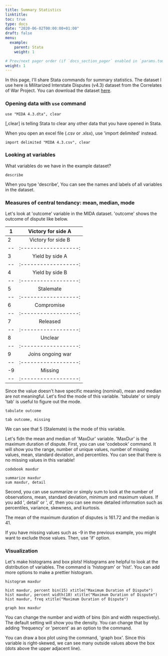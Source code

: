 ```yaml
---
title: Summary Statistics
linktitle: 
toc: true
type: docs
date: "2020-06-02T00:00:00+01:00"
draft: false
menu:
  example:
    parent: Stata
    weight: 1

# Prev/next pager order (if `docs_section_pager` enabled in `params.toml`)
weight: 1
---
```


In this page, I'll share Stata commands for summary statistics. The dataset I use here is Militarized Interstate Disputes (v4.3) dataset from the Correlates of War Project. You can download the dataset [here](https://correlatesofwar.org/data-sets/MIDs).


### Opening data with `use` command

```{stata}
use "MIDA 4.3.dta", clear
```

[,clear] is telling Stata to clear any other data that you have opened in Stata. 

When you open an excel file (.csv or .xlsx), use 'import delimited' instead.

```{stata}
import delimited "MIDA 4.3.csv", clear 
```

### Looking at variables

What variables do we have in the example dataset?

```{stata}
describe
```
When you type 'describe', You can see the names and labels of all variables in the dataset. 


### Measures of central tendancy: mean, median, mode

Let's look at 'outcome' variable in the MIDA dataset. 'outcome' shows the outcome of dispute like below. 

|1 | Victory for side A |
|--|:------------------:|
|2 | Victory for side B |
|--|:------------------:|
|3 | Yield by side A    |
|--|:------------------:|
|4 | Yield by side B    |
|--|:------------------:|
|5 | Stalemate          |
|--|:------------------:|
|6 | Compromise         |
|--|:------------------:|
|7 | Released           |
|--|:------------------:|
|8 | Unclear            |
|--|:------------------:|
|9 | Joins ongoing war  |
|--|:------------------:|
|-9| Missing            |
|--|:------------------:|
Since the value doesn't have specific meaning (nominal), mean and median are not meaningful. Let's find the mode of this variable. 'tabulate' or simply 'tab' is useful to figure out the mode.

```{stata}
tabulate outcome

tab outcome, missing
```
We can see that 5 (Stalemate) is the mode of this variable. 

Let's fidn the mean and median of 'MaxDur' variable. 'MaxDur' is the maximum duration of dispute. First, you can use 'codebook' command. It will show you the range, number of unique values, number of missing values, mean, standard deviation, and percentiles. You can see that there is no missing values in this variable! 

```{stata}
codebook maxdur

summarize maxdur
sum maxdur, detail
```
Second, you can use summarize or simply sum to look at the number of observations, mean, standard deviation, minimum and maximum values. If you add ', detail' or ', d', then you can see more detailed information such as percentiles, variance, skewness, and kurtosis. 

The mean of the maximum duration of disputes is 161.72 and the median is 41. 

If you have missing values such as -9 in the previous example, you might want to exclude those values. Then, use 'if' option.


### Visualization

Let's make histograms and box plots! Histograms are helpful to look at the distribution of variables. The command is 'histogram' or 'hist'. You can add more options to make a prettier histogram.

```{stata}
histogram maxdur

hist maxdur, percent bin(15) xtitle("Maximum Duration of Dispute")
hist maxdur, percent width(10) xtitle("Maximum Duration of Dispute")
hist maxdur, freq xtitle("Maximum Duration of Dispute")

graph box maxdur
```
You can change the number and width of bins (bin and width respectively). The default setting will show you the density. You can change that by adding 'frequency' or 'percent' as an option to the command. 

You can draw a box plot using the command, 'graph box'. Since this variable is right-skewed, we can see many outside values above the box (dots above the upper adjacent line).
